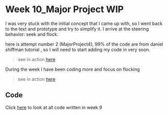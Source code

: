 # Week 10_Major Project WIP 

I was very stuck with the initial concept that I came up with, so I went back to the text and prototype and try to simplify it.
I arrive at the steering behavior: seek and flock.

here is attempt number 2 (MajorProject4), 99% of the code are from daniel shiffman tutorial , so I will need to start adding my code in very soon. 

> see in action [here](http://127.0.0.1:8885/)

During the week I have been coding more and focus on flocking

> see in action [here](https://napasornc.github.io/c0dew0rd/processing/MajorProjectFlocking3)

## Code
Click [here]() to look at all code written in week 9 
